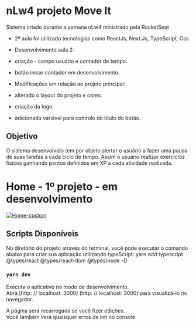 # nLw4 projeto Move It

Sistema criado durante a semana nLw4 ministrado pela RocketSeat
 - 2ª aula foi utilizado tecnologias como ReactJs, Next.Js, TypeScript, Css.
 
 - Desenvolvimento aula 2:
  -  criação - campo usuário e contador de tempo.
  -  botão inicar contador em desenvolvimento.
 
 - Modificações em relação ao projeto principal:
  - alterado o layout do projeto e cores.
  - criação da logo.
  - adicionado variável para controle do título do botão.

## Objetivo
O sistema desenvolvido tem por objeto alertar o usuário a fazer uma pausa de suas tarefas a cada ciclo de tempo. Assim o usuário realizar exercícios físicos ganhando pontos definidos em XP a cada atividade realizada.


<p align="center"><h1>Home - 1º projeto - em desenvolvimento</h1>
  <a href="https://nlw4-move-it-charles-mrt.vercel.app/"><img src="https://i.ibb.co/cLb2KGt/Home-custom.jpg" alt="Home-custom" border="0"></a>
</p>

## Scripts Disponíveis

No diretório do projeto através do terminal, você pode executar o comando abaixo para criar sua aplicação utilizando typeScript:
yarn add typescript @types/react @types/react-dom @types/node -D

### `yarn dev`
Executa o aplicativo no modo de desenvolvimento. \
Abra [http: // localhost: 3000] (http: // localhost: 3000) para visualizá-lo no navegador.


A página será recarregada se você fizer edições. \
Você também verá quaisquer erros de lint no console.


